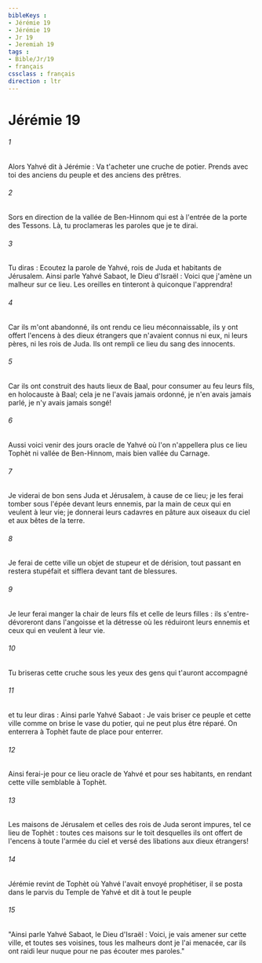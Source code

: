```yaml
---
bibleKeys : 
- Jérémie 19
- Jérémie 19
- Jr 19
- Jeremiah 19
tags : 
- Bible/Jr/19
- français
cssclass : français
direction : ltr
---
```


# Jérémie 19

###### 1
Alors Yahvé dit à Jérémie : Va t'acheter une cruche de potier. Prends avec toi des anciens du peuple et des anciens des prêtres.
###### 2
Sors en direction de la vallée de Ben-Hinnom qui est à l'entrée de la porte des Tessons. Là, tu proclameras les paroles que je te dirai.
###### 3
Tu diras : Ecoutez la parole de Yahvé, rois de Juda et habitants de Jérusalem. Ainsi parle Yahvé Sabaot, le Dieu d'Israël : Voici que j'amène un malheur sur ce lieu. Les oreilles en tinteront à quiconque l'apprendra!
###### 4
Car ils m'ont abandonné, ils ont rendu ce lieu méconnaissable, ils y ont offert l'encens à des dieux étrangers que n'avaient connus ni eux, ni leurs pères, ni les rois de Juda. Ils ont rempli ce lieu du sang des innocents.
###### 5
Car ils ont construit des hauts lieux de Baal, pour consumer au feu leurs fils, en holocauste à Baal; cela je ne l'avais jamais ordonné, je n'en avais jamais parlé, je n'y avais jamais songé!
###### 6
Aussi voici venir des jours oracle de Yahvé où l'on n'appellera plus ce lieu Tophèt ni vallée de Ben-Hinnom, mais bien vallée du Carnage.
###### 7
Je viderai de bon sens Juda et Jérusalem, à cause de ce lieu; je les ferai tomber sous l'épée devant leurs ennemis, par la main de ceux qui en veulent à leur vie; je donnerai leurs cadavres en pâture aux oiseaux du ciel et aux bêtes de la terre.
###### 8
Je ferai de cette ville un objet de stupeur et de dérision, tout passant en restera stupéfait et sifflera devant tant de blessures.
###### 9
Je leur ferai manger la chair de leurs fils et celle de leurs filles : ils s'entre-dévoreront dans l'angoisse et la détresse où les réduiront leurs ennemis et ceux qui en veulent à leur vie.
###### 10
Tu briseras cette cruche sous les yeux des gens qui t'auront accompagné
###### 11
et tu leur diras : Ainsi parle Yahvé Sabaot : Je vais briser ce peuple et cette ville comme on brise le vase du potier, qui ne peut plus être réparé. On enterrera à Tophèt faute de place pour enterrer.
###### 12
Ainsi ferai-je pour ce lieu oracle de Yahvé et pour ses habitants, en rendant cette ville semblable à Tophèt.
###### 13
Les maisons de Jérusalem et celles des rois de Juda seront impures, tel ce lieu de Tophèt : toutes ces maisons sur le toit desquelles ils ont offert de l'encens à toute l'armée du ciel et versé des libations aux dieux étrangers!
###### 14
Jérémie revint de Tophèt où Yahvé l'avait envoyé prophétiser, il se posta dans le parvis du Temple de Yahvé et dit à tout le peuple
###### 15
"Ainsi parle Yahvé Sabaot, le Dieu d'Israël : Voici, je vais amener sur cette ville, et toutes ses voisines, tous les malheurs dont je l'ai menacée, car ils ont raidi leur nuque pour ne pas écouter mes paroles."
